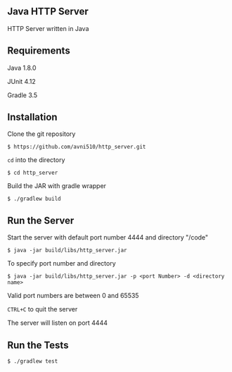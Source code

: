 Java HTTP Server
---------------

HTTP Server written in Java

Requirements
-----------
Java 1.8.0

JUnit 4.12

Gradle 3.5

Installation
-----------

Clone the git repository
```
$ https://github.com/avni510/http_server.git
```

`cd` into the directory
```
$ cd http_server
```

Build the JAR with gradle wrapper
```
$ ./gradlew build
```

Run the Server
--------------
Start the server with default port number 4444 and directory "/code"
```
$ java -jar build/libs/http_server.jar
```

To specify port number and directory
```
$ java -jar build/libs/http_server.jar -p <port Number> -d <directory name>
```
Valid port numbers are between 0 and 65535

`CTRL+C` to quit the server

The server will listen on port 4444

Run the Tests
-------------
```
$ ./gradlew test
```
